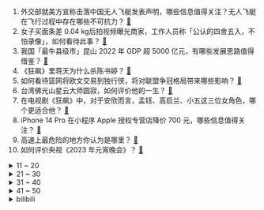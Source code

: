 1. 外交部就美方宣称击落中国无人飞艇发表声明，哪些信息值得关注？无人飞艇在飞行过程中存在哪些不可抗力？ [:link:](https://www.zhihu.com/question/582194005)
2. 女子买面条差 0.04 kg后拍视频曝光商家，工作人员称「公认的四舍五入，不怕录像」，如何看待此事？ [:link:](https://www.zhihu.com/question/582248109)
3. 我国「最牛县级市」昆山 2022 年 GDP 超 5000 亿元，有哪些发展思路值得借鉴？ [:link:](https://www.zhihu.com/question/581145254)
4. 《狂飙》里蒋天为什么杀陈书婷？ [:link:](https://www.zhihu.com/question/581840276)
5. 如何看待篮网将欧文交易到独行侠，将对联盟争冠格局带来哪些影响？ [:link:](https://www.zhihu.com/question/582351222)
6. 台湾佛光山星云大师圆寂，如何评价他的一生？ [:link:](https://www.zhihu.com/question/582335870)
7. 在电视剧《狂飙》中，对于安欣而言，孟钰、高启兰、小五这三位女角色，哪个更适合他？ [:link:](https://www.zhihu.com/question/581761752)
8. iPhone 14 Pro 在小程序 Apple 授权专营店降价 700 元，哪些信息值得关注？ [:link:](https://www.zhihu.com/question/582293249)
9. 高速上最危险的地方你认为是哪里？ [:link:](https://www.zhihu.com/question/469714786)
10. 如何评价央视《2023 年元宵晚会》？ [:link:](https://www.zhihu.com/question/582311840)
<details>
<summary>11 ~ 20</summary>

11. 湖南许广高速发生多起多车追尾事故，已致 16 死 66 伤，目前救援情况如何？事故原因是什么？ [:link:](https://www.zhihu.com/question/582281523)
12. 为什么厨师炒的饭都是一粒一粒的，而我炒出来的就是黏糊糊的一坨？ [:link:](https://www.zhihu.com/question/478428170)
13. 媒体评论「女孩摆摊半月赚万元，也是一种启示」，这种经历对孩子成长将带来哪些帮助？ [:link:](https://www.zhihu.com/question/582223132)
14. 《满江红》最后孙均为什么没有杀死秦桧？ [:link:](https://www.zhihu.com/question/581080699)
15. 你工作就是为了钱吗？ [:link:](https://www.zhihu.com/question/571264093)
16. 一份工作没人辞退你，摸鱼摸到退休，你会一直做下去吗？ [:link:](https://www.zhihu.com/question/578300625)
17. 说说你最喜欢《狂飙》中的谁啊？ [:link:](https://www.zhihu.com/question/581782103)
18. 我们努力读书，努力获取更高的学历是为什么？ [:link:](https://www.zhihu.com/question/582357119)
19. 向量内积的结果为什么是数而不是向量? [:link:](https://www.zhihu.com/question/582030379)
20. 男子两千万买别墅，中介闹乌龙卖错房，欲退两百万定金被卖家拒绝，法院判定返还定金及利息，如何看待此事？ [:link:](https://www.zhihu.com/question/582087448)
</details>
<details>
<summary>21 ~ 30</summary>

21. 《狂飙》中最让你意难平的角色是谁? [:link:](https://www.zhihu.com/question/581754694)
22. 俄消息称「乌防长已提出辞职」，这将会给乌克兰带来哪些影响？ [:link:](https://www.zhihu.com/question/582278484)
23. 网易开放暴雪游戏退款申请通道，排队人数超 50 万，有玩家退款高达 8000 余元，哪些信息值得关注？ [:link:](https://www.zhihu.com/question/581718017)
24. 教育部发布公告，2023 年起不再为跨境远程文凭证书提供认证，这意味着什么？哪些信息值得关注？ [:link:](https://www.zhihu.com/question/581126482)
25. 美方动用武力袭击中国无人飞艇，国防部严正抗议，如何看待美方此番反应？ [:link:](https://www.zhihu.com/question/582286815)
26. 人生到底要怎么过才最不会后悔？ [:link:](https://www.zhihu.com/question/22669942)
27. 胡鑫宇事件发生后，网络主播扎堆江西铅山县，炮制虚假信息传播泛滥，如何避免该现象发生？其是否应承担责任？ [:link:](https://www.zhihu.com/question/582233424)
28. 「进口水果自由」后，日本打响水果种子战，外国严防死守下，吃进口水果会被「卡脖子」吗？ [:link:](https://www.zhihu.com/question/581704705)
29. 年薪五十万需要付出多少努力？ [:link:](https://www.zhihu.com/question/385732321)
30. 多地开展新冠抗体检测，一次 20-30 元不等，和核酸、抗原检测有何不同？哪些人群可以做？ [:link:](https://www.zhihu.com/question/582231408)
</details>
<details>
<summary>31 ~ 40</summary>

31. 腾讯视频官宣，《三体 II：黑暗森林》电视剧要来了，你对该剧都有哪些期待？ [:link:](https://www.zhihu.com/question/582119031)
32. 如果你突然被裁员了，你的Plan B是什么？ [:link:](https://www.zhihu.com/question/327280140)
33. 周深现在的强混唱法毁嗓子吗？ [:link:](https://www.zhihu.com/question/581509060)
34. 如果当时雨隐村探情报的不是自来也，而是纲手，她可以得到情报并且活着回来吗？ [:link:](https://www.zhihu.com/question/461027356)
35. 湖南高速追尾事故亲历者发声「车上 7 人自救，逃出后车辆起火」，还有哪些细节值得关注？ [:link:](https://www.zhihu.com/question/582370131)
36. 2023 LPL 春季赛 EDG 2:0 击败 RNG，如何评价这场比赛？ [:link:](https://www.zhihu.com/question/582304745)
37. 每天喝牛奶有什么好处？ [:link:](https://www.zhihu.com/question/572246227)
38. 如何通过小细节改变外貌？ [:link:](https://www.zhihu.com/question/68443497)
39. 男生最想收到什么情人节礼物？ [:link:](https://www.zhihu.com/question/581560502)
40. 多地疾控回应新冠病毒去哪儿了，称「处于病例散发状态，尚未检测到新变异株」，各地疫情形势如何？ [:link:](https://www.zhihu.com/question/582306417)
</details>
<details>
<summary>41 ~ 50</summary>

41. 大学生应不应该化妆呢（女生）？ [:link:](https://www.zhihu.com/question/582035706)
42. 《满江红》里的何立是从什么时候开始背叛秦桧的？他为什么这么做？ [:link:](https://www.zhihu.com/question/580334735)
43. 有氧运动和无氧运动，哪种减肥效率更好？ [:link:](https://www.zhihu.com/question/581070461)
44. 如何评价剧版《三体》第二十二集？ [:link:](https://www.zhihu.com/question/581899210)
45. 书读多了，气质会有变化吗？ [:link:](https://www.zhihu.com/question/574021214)
46. 媒体报道消费贷利率大降，有消费者称 20 万贷 3 年利息一万，纠结「要不要贷点」，哪些信息值得关注？ [:link:](https://www.zhihu.com/question/581883270)
47. 高中你们最怀念的一个瞬间是什么？ [:link:](https://www.zhihu.com/question/581761442)
48. 你看过最震撼或感动的一张照片是哪张？ [:link:](https://www.zhihu.com/question/52095654)
49. 美国首次将没收自俄罗斯寡头的资金转交给乌克兰，如何评价这一行为？这会触及哪些法律问题？ [:link:](https://www.zhihu.com/question/582104755)
50. 科大讯飞 AI 学习机对孩子学习提升有效果吗？新品 T20 Pro 值不值得购买？ [:link:](https://www.zhihu.com/question/581966055)
</details><details>
<summary>bilibili</summary>

1. 他的未来规划，真的有我！ [:link:](//www.bilibili.com/video/BV15j411M7ik)
2. 探秘全世界最大的枪店！是什么体验？40年经典老店！库存上万支枪！ [:link:](//www.bilibili.com/video/BV1w8411G7LW)
3. 大雄...已经...无所谓了...【怀旧篇】！！！ [:link:](//www.bilibili.com/video/BV1pe4y1N72K)
4. 【九转大肠俞涛】B站我来了，鬼畜视频可以直接@我了！ [:link:](//www.bilibili.com/video/BV1bM411e7dJ)
5. 全网在夸的“自助餐天花板”，我被现场CPU了！有些餐厅啊，别太欺负小白了吧。 [:link:](//www.bilibili.com/video/BV1MD4y1N7Cy)
6. 给流浪猫制作冬季保暖大猫窝 [:link:](//www.bilibili.com/video/BV1KR4y1z7Ta)
7. 煎饼卷大葱！吃到你发懵！ [:link:](//www.bilibili.com/video/BV1i341197FP)
8. 「代号诡秘」赞 美 愚 者 ——《诡秘之主》游戏化PV首曝 [:link:](//www.bilibili.com/video/BV16d4y1p7vu)
9. 【年度巨献】原神同人大电影 「暗潮」 [:link:](//www.bilibili.com/video/BV1hT411d7Fd)
10. 1分钟速通满江红 [:link:](//www.bilibili.com/video/BV11x4y1j7Sq)
<details>
<summary>11 ~ 20</summary>

11. 不同类型的人表白被拒后的不同回复 [:link:](//www.bilibili.com/video/BV1hy4y1D734)
12. 不去东北，我说不出这些话…. [:link:](//www.bilibili.com/video/BV1Dx4y1j76a)
13. 当退坑2年的老玩家打开最新版《我的世界》 [:link:](//www.bilibili.com/video/BV1sD4y1T75A)
14. 把烂梗玩成了王炸，把三农做成了事业，说过的承诺我做到了！ [:link:](//www.bilibili.com/video/BV17R4y1z7vF)
15. 看完流浪地球2，我整个人都不对劲了 [:link:](//www.bilibili.com/video/BV1ax4y1E7Ku)
16. 我，药系天王 [:link:](//www.bilibili.com/video/BV1FA411k7Vk)
17. 【周深×流浪地球2】《人是_》live首唱一开口就是5D感，太震撼了！ [:link:](//www.bilibili.com/video/BV1sy4y1D7fK)
18. 【狂飙】可是恨的人没死成，爱的人没可能。 [:link:](//www.bilibili.com/video/BV1j84y1L7yi)
19. 评分6.1！彻底坠毁！德凯奥特曼完结吐槽 [:link:](//www.bilibili.com/video/BV1CR4y1z7Ae)
20. 都什么年代了还在看传统狂飙？！ [:link:](//www.bilibili.com/video/BV1NT411d7Lu)
</details>
<details>
<summary>21 ~ 30</summary>

21. 课 堂 请 勿 对 对 子【大肠篇】！！！ [:link:](//www.bilibili.com/video/BV1Fx4y177Lo)
22. 一言难尽，有时候都不敢承认我们是救助的，得偷偷救 [:link:](//www.bilibili.com/video/BV1qM411i7D2)
23. 給大家介紹一個小店。 [:link:](//www.bilibili.com/video/BV1cY411D78N)
24. 我爸：怎么还有这么大的猫啊 [:link:](//www.bilibili.com/video/BV1YY411S74s)
25. 九转大肠在这里只配叫做弟弟 [:link:](//www.bilibili.com/video/BV1R8411g7JX)
26. 别有洞天 [:link:](//www.bilibili.com/video/BV1fj411T7Kq)
27. 3000块钱没了！进来看个乐吧 [:link:](//www.bilibili.com/video/BV1a84y157Td)
28. 大肠...已经...无所谓了...《最 骚 营 销 号 47》 [:link:](//www.bilibili.com/video/BV1ky4y1X7Vv)
29. 各职业的兴奋瞬间！ [:link:](//www.bilibili.com/video/BV1vR4y187nk)
30. 史上最离谱教室！！只教学校不教的东西！！ [:link:](//www.bilibili.com/video/BV1ry4y1D7FQ)
</details>
<details>
<summary>31 ~ 40</summary>

31. 《 最 强 烧 鹅 》 [:link:](//www.bilibili.com/video/BV1N84y157oh)
32. 《白金汉宫皇家御厨海选现场》 [:link:](//www.bilibili.com/video/BV1rD4y1K7A1)
33. 《迫害方舟》生息演算最强玩法！全敌人自动跳坑教学！（已完结） [:link:](//www.bilibili.com/video/BV1Be4y1P7GM)
34. 心痛！一口￥70，黑珍珠三钻也不能这么贵啊！【凭啥这么贵ep52-甬府】 [:link:](//www.bilibili.com/video/BV12d4y1n7Sr)
35. 真有人为了出云堇cos，去练耍花枪？ [:link:](//www.bilibili.com/video/BV1hx4y1E7B4)
36. 酒 后 乱 形 [:link:](//www.bilibili.com/video/BV1RT411y7Wa)
37. 骑行来到哈尔滨独去逛冰雪大世界，门票298人太多啥也没玩上，还把自己累个半死血亏！ [:link:](//www.bilibili.com/video/BV1Dj411T7TN)
38. 安欣霸凌高启强 [:link:](//www.bilibili.com/video/BV1by4y1D7ht)
39. 一场事故，我“救了”两条人命！ [:link:](//www.bilibili.com/video/BV1w8411g7Lf)
40. 今天给我的胃酸系统放一天假，平时太忙也劳逸结合一下 [:link:](//www.bilibili.com/video/BV1684y1V7Kh)
</details>
<details>
<summary>41 ~ 50</summary>

41. 钢铁守护 我的世界永恒的MC生存 二周目EP11 [:link:](//www.bilibili.com/video/BV1M24y1z7dH)
42. 隋卞一做| 九转大肠！剪的时候又看饿了…… [:link:](//www.bilibili.com/video/BV1iR4y187Qx)
43. 二哥顺回来一个牛胃，大哥用它做了个火锅界的黑暗料理，味道太上头了 [:link:](//www.bilibili.com/video/BV1Bd4y1p7uY)
44. 100元在冰岛超市能买什么？鲸鱼肉！鲨鱼！海豹这里竟然都有卖！ [:link:](//www.bilibili.com/video/BV1md4y1n7VV)
45. 情敌是手办？王子：我不爱美女，唯爱手办！《叶卡捷琳娜》P2 [:link:](//www.bilibili.com/video/BV1Fj411M79v)
46. 【更新至P4】【原神实况】堂主，我举报，海灯节你员工在偷懒【海灯节】【胡桃】【4K 60】 [:link:](//www.bilibili.com/video/BV1h24y1B7JK)
47. 二次元角色的习惯 [:link:](//www.bilibili.com/video/BV1kM411i7bs)
48. 众人眼中的安欣 [:link:](//www.bilibili.com/video/BV1Nj411M7ww)
49. 注意看，这个男人太狠了！仅凭一己之力击垮了日本餐饮业！ [:link:](//www.bilibili.com/video/BV1Gs4y1W7u1)
50. 梁龙《达拉崩吧》（东北妖娆巨龙版） [:link:](//www.bilibili.com/video/BV1hv4y1t7SD)
</details>
<details>
<summary>51 ~ 60</summary>

51. 沉浸式体验古代科举考试！！ [:link:](//www.bilibili.com/video/BV1bs4y1W7PN)
52. 拉扯了20年，我喜欢上了最好的朋友……… [:link:](//www.bilibili.com/video/BV14d4y1p7Vt)
53. 那些只有长相普通的女生，才会知道的人生真相 [:link:](//www.bilibili.com/video/BV1sT411C74u)
54. 无厘头西游《车迟国斗法》中 [:link:](//www.bilibili.com/video/BV1nj411M7ns)
55. 为了这游戏的结局，我等了400天！！！ [:link:](//www.bilibili.com/video/BV1dG4y1S73P)
56. 顶级厨师俞涛本人给我做了顿传说中的九转大肠 [:link:](//www.bilibili.com/video/BV1EY411S7eR)
57. 粉丝想要满命魈，这下只能买通阎王爷了... [:link:](//www.bilibili.com/video/BV17y4y1X7uR)
58. 【洛音】惠州第四届樱次元漫展，小草神翻跳loveit [:link:](//www.bilibili.com/video/BV1fT411R7Yt)
59. 你吃过带馅的大肠吗？一起来看顶级厨师，九转大肠 [:link:](//www.bilibili.com/video/BV1j84y1j7by)
60. DNA什么的。。。真的。。。无所谓了 [:link:](//www.bilibili.com/video/BV1rM4y197sk)
</details>
<details>
<summary>61 ~ 70</summary>

61. 扒了狂飙大嫂的健身计划，她是真懂训练！ [:link:](//www.bilibili.com/video/BV1cd4y1n7X2)
62. 【外挂风云】飞天挂十年封不掉变种7代，外挂作者与腾讯的回合制大战！ [:link:](//www.bilibili.com/video/BV1e341197Bt)
63. 张涛差点撑不住了… [:link:](//www.bilibili.com/video/BV1NA411k7TE)
64. 清 肠 老 兵 [:link:](//www.bilibili.com/video/BV1oG4y1S7Hy)
65. 称霸热搜榜！这部剧到底有什么魅力？万字解说国产扫黑剧《狂飙》1~6 [:link:](//www.bilibili.com/video/BV1Ev4y1r737)
66. 【战双帕弥什】新版本「浮英枕梦行」PV公开 | 悠山百转，梦醒觉空 [:link:](//www.bilibili.com/video/BV1kA411r7x4)
67. 锐评《流浪地球2》：国产大片教科书！拍出了中国特色的神级科幻大片！ [:link:](//www.bilibili.com/video/BV15v4y1r7NF)
68. 全公司带薪休假20多天了…还不知道要休到啥时候… [:link:](//www.bilibili.com/video/BV1cM411v7ja)
69. 2023年2月2日北京上空出现复杂的冰晕 [:link:](//www.bilibili.com/video/BV1s8411g7vU)
70. 年兽：你管这叫烟花？？？ [:link:](//www.bilibili.com/video/BV19v4y1t7Cg)
</details>
<details>
<summary>71 ~ 80</summary>

71. 这就是新版龙王的伤害吗....？ [:link:](//www.bilibili.com/video/BV1zT411d7qo)
72. 这是什么离谱的操作啊！！2 [:link:](//www.bilibili.com/video/BV1p24y1B7gV)
73. ✨阳✨光✨开✨朗✨大✨男✨孩✨儿✨ [:link:](//www.bilibili.com/video/BV1BR4y187W5)
74. 不同类型的婚后生活 [:link:](//www.bilibili.com/video/BV1ss4y1x7nD)
75. 当你突然被缩小了「999倍」？！蚂蚁和你一样大！！！ [:link:](//www.bilibili.com/video/BV15M4y1X75d)
76. 过完年回到家，臭卷宝竟然不认识我了！ [:link:](//www.bilibili.com/video/BV18R4y187eF)
77. 叫五个代驾开一台车！ [:link:](//www.bilibili.com/video/BV1c24y1B7mw)
78. 喜治郎的诞生 [:link:](//www.bilibili.com/video/BV1YD4y1K7CZ)
79. 二代黑豹登场，新钢铁侠亮相，瓦坎达殊死一战击退海王纳摩！ [:link:](//www.bilibili.com/video/BV1AM411q7f4)
80. 头好痒，要长脑子了 [:link:](//www.bilibili.com/video/BV1WD4y1J7b7)
</details>
<details>
<summary>81 ~ 90</summary>

81. 我不过是一个善解人意的好妹妹罢了 [:link:](//www.bilibili.com/video/BV1bv4y1r7Gb)
82. 这玩意儿凭什么火了3000年？！ [:link:](//www.bilibili.com/video/BV1ej411T72x)
83. 到底谁才是卧底？ [:link:](//www.bilibili.com/video/BV1c841137CU)
84. 猛男才不擦边呢！Loveit元气翻跳 [:link:](//www.bilibili.com/video/BV1wY411D7YH)
85. 巨 型 奶 枣 ！ [:link:](//www.bilibili.com/video/BV1UR4y1B7gG)
86. 血条都没了，这才是真正的极限反杀！ [:link:](//www.bilibili.com/video/BV13A411k7ei)
87. 【小潮tEam】年度悬疑巨献《破局》预告片首曝！“意外只是看起来像意外” [:link:](//www.bilibili.com/video/BV1DR4y1b7Ua)
88. 林雨霞：鼠鼠我啊，真的要生气了😡 [:link:](//www.bilibili.com/video/BV15d4y1n7SS)
89. 顶级超模秀场摔倒，当场脱鞋离开 [:link:](//www.bilibili.com/video/BV1584y1j7o7)
90. 峡谷之巅的绝活到底多离谱？ [:link:](//www.bilibili.com/video/BV1bR4y187gA)
</details>
<details>
<summary>91 ~ 100</summary>

91. 流浪地球3：麦当劳危机 [:link:](//www.bilibili.com/video/BV1V84y1j7yT)
92. 蛋黄派尿酸太低了，带他去海鲜市场，买几只大螃蟹补补身体 [:link:](//www.bilibili.com/video/BV1EY411D7Mg)
93. 现实比游戏的真实背景更加可怕！〖游戏不止〗 [:link:](//www.bilibili.com/video/BV1jT411d7D8)
94. 2万字脑洞解析《流浪地球2》！让你完全了解数字生命和550W！《流浪3》要怎么拍？！ [:link:](//www.bilibili.com/video/BV1nR4y187Bb)
95. 嘿Siri，你认识Moss吗 [:link:](//www.bilibili.com/video/BV1r84y1V78T)
96. 当你把一件普通的事做到极致 [:link:](//www.bilibili.com/video/BV1iM411e7Lw)
97. 99%人不知道的生活常识！看似便宜实际很贵！ [:link:](//www.bilibili.com/video/BV1eG4y1D7fD)
98. 群  冰  (群青) [:link:](//www.bilibili.com/video/BV1HY411D7Cz)
99. 【low君】《老戏骨盘点》：人均演技教科书，比演技更值得尊敬的是他们对戏的态度！ [:link:](//www.bilibili.com/video/BV1pe4y1N74C)
100. 猪吃的健康蔬菜，人才能吃健康猪肉。 [:link:](//www.bilibili.com/video/BV16G4y1D7Uy)
</details></details>